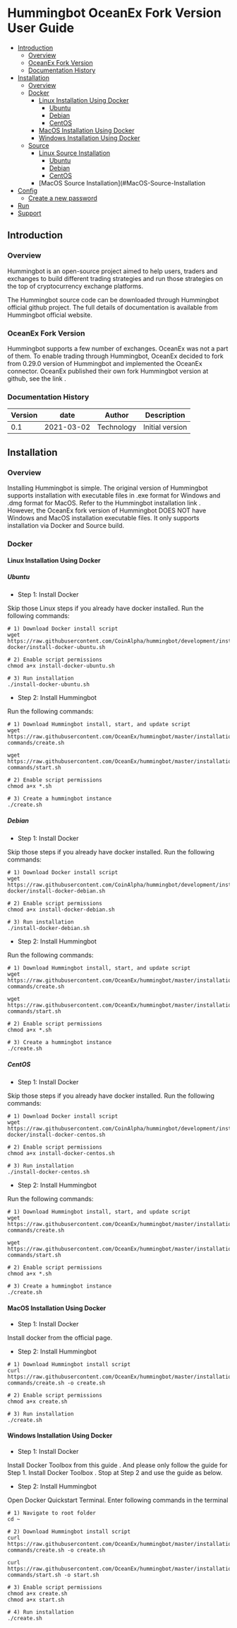# Hummingbot OceanEx Fork Version User Guide
 <!--ts-->
 * [Introduction](#Introduction)
     * [Overview](#Overview)
     * [OceanEx Fork Version](#OceanEx-Fork-Version)
     * [Documentation History](#Documentation-History)
 * [Installation](Installation)
     * [Overview](#Overview)
     * [Docker](#Docker)
       * [Linux Installation Using Docker](#Linux-Installation-Using-Docker) 
         * [Ubuntu](#Ubuntu)
         * [Debian](#Debian)
         * [CentOS](#CentOS)
       * [MacOS Installation Using Docker](#MacOS-Installation-Using-Docker) 
       * [Windows Installation Using Docker](#Windows-Installation-Using-Docker) 
     * [Source](#Source) 
       * [Linux Source Installation](#Linux-Source-Installation) 
         * [Ubuntu](#Ubuntu)
         * [Debian](#Debian)
         * [CentOS](#CentOS)
       * [MacOS Source Installation](#MacOS-Source-Installation 
 * [Config](#Config)
     * [Create a new password](#Create-a-new-password)
 * [Run](#Run)
 * [Support](Support)
<!--te-->

## Introduction

### Overview

Hummingbot is an open-source project aimed to help users, traders and exchanges to build different trading strategies and run those strategies on the top of cryptocurrency exchange platforms.

The Hummingbot source code can be downloaded through Hummingbot official github project. The full details of documentation is available from Hummingbot official website.

### OceanEx Fork Version

Hummingbot supports a few number of exchanges. OceanEx was not a part of them. To enable trading through Hummingbot, OceanEx decided to fork from 0.29.0 version of Hummingbot and implemented the OceanEx connector. OceanEx published their own fork Hummingbot version at github, see the link .

### Documentation History

| Version              | date       |   Author   | Description     | 
| ------------------   | ---------  | ---------- | ------------    |
| 0.1                  | 2021-03-02 | Technology | Initial version |


## Installation

### Overview

Installing Hummingbot is simple. The original version of Hummingbot supports installation with executable files in .exe format for Windows and .dmg format for MacOS. Refer to the Hummingbot installation link . However, the OceanEx fork version of Hummingbot DOES NOT have Windows and MacOS installation executable files. It only supports installation via Docker and Source build.

### Docker

#### Linux Installation Using Docker

##### Ubuntu

* Step 1: Install Docker

Skip those Linux steps if you already have docker installed. Run the following commands:

```
# 1) Download Docker install script
wget https://raw.githubusercontent.com/CoinAlpha/hummingbot/development/installation/install-docker/install-docker-ubuntu.sh

# 2) Enable script permissions
chmod a+x install-docker-ubuntu.sh

# 3) Run installation
./install-docker-ubuntu.sh

```
* Step 2: Install Hummingbot

Run the following commands:

```
# 1) Download Hummingbot install, start, and update script
wget https://raw.githubusercontent.com/OceanEx/hummingbot/master/installation/docker-commands/create.sh

wget https://raw.githubusercontent.com/OceanEx/hummingbot/master/installation/docker-commands/start.sh

# 2) Enable script permissions
chmod a+x *.sh

# 3) Create a hummingbot instance
./create.sh
```

##### Debian

* Step 1: Install Docker

Skip those steps if you already have docker installed. Run the following commands:

```
# 1) Download Docker install script
wget https://raw.githubusercontent.com/CoinAlpha/hummingbot/development/installation/install-docker/install-docker-debian.sh

# 2) Enable script permissions
chmod a+x install-docker-debian.sh

# 3) Run installation
./install-docker-debian.sh

```
* Step 2: Install Hummingbot

Run the following commands:
```
# 1) Download Hummingbot install, start, and update script
wget https://raw.githubusercontent.com/OceanEx/hummingbot/master/installation/docker-commands/create.sh

wget https://raw.githubusercontent.com/OceanEx/hummingbot/master/installation/docker-commands/start.sh

# 2) Enable script permissions
chmod a+x *.sh

# 3) Create a hummingbot instance
./create.sh
```

##### CentOS


* Step 1: Install Docker

Skip those steps if you already have docker installed. Run the following commands:

```
# 1) Download Docker install script
wget https://raw.githubusercontent.com/CoinAlpha/hummingbot/development/installation/install-docker/install-docker-centos.sh

# 2) Enable script permissions
chmod a+x install-docker-centos.sh

# 3) Run installation
./install-docker-centos.sh
```

* Step 2: Install Hummingbot

Run the following commands:
```
# 1) Download Hummingbot install, start, and update script
wget https://raw.githubusercontent.com/OceanEx/hummingbot/master/installation/docker-commands/create.sh

wget https://raw.githubusercontent.com/OceanEx/hummingbot/master/installation/docker-commands/start.sh

# 2) Enable script permissions
chmod a+x *.sh

# 3) Create a hummingbot instance
./create.sh
```

#### MacOS Installation Using Docker

* Step 1: Install Docker

Install docker from the official page.

* Step 2: Install Hummingbot

```
# 1) Download Hummingbot install script
curl https://raw.githubusercontent.com/OceanEx/hummingbot/master/installation/docker-commands/create.sh -o create.sh

# 2) Enable script permissions
chmod a+x create.sh

# 3) Run installation
./create.sh
```


#### Windows Installation Using Docker 

* Step 1: Install Docker

Install Docker Toolbox from this guide . And please only follow the guide for Step 1. Install
Docker Toolbox . Stop at Step 2 and use the guide as below.

* Step 2: Install Hummingbot

Open Docker Quickstart Terminal. Enter following commands in the terminal

```
# 1) Navigate to root folder
cd ~

# 2) Download Hummingbot install script
curl https://raw.githubusercontent.com/OceanEx/hummingbot/master/installation/docker-commands/create.sh -o create.sh

curl https://raw.githubusercontent.com/OceanEx/hummingbot/master/installation/docker-commands/start.sh -o start.sh

# 3) Enable script permissions
chmod a+x create.sh
chmod a+x start.sh

# 4) Run installation
./create.sh
```
